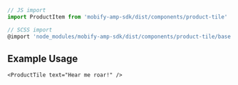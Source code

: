 ```js
// JS import
import ProductItem from 'mobify-amp-sdk/dist/components/product-tile'

// SCSS import
@import 'node_modules/mobify-amp-sdk/dist/components/product-tile/base';
```


## Example Usage

    <ProductTile text="Hear me roar!" />
